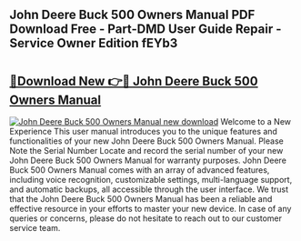 ## John Deere Buck 500 Owners Manual PDF Download Free - Part-DMD User Guide Repair - Service Owner Edition fEYb3

# <h2><a href="http://bc96566.oget.top/?id=John+Deere+Buck+500+Owners+Manual">🔗Download New 👉🔴 John Deere Buck 500 Owners Manual</a></h2>

[![John Deere Buck 500 Owners Manual new download](https://i.imgur.com/5g1atiW.png)](http://bc96566.oget.top/?id=John+Deere+Buck+500+Owners+Manual)
Welcome to a New Experience This user manual introduces you to the unique features and functionalities of your new John Deere Buck 500 Owners Manual. Please Note the Serial Number Locate and record the serial number of your new John Deere Buck 500 Owners Manual for warranty purposes. John Deere Buck 500 Owners Manual comes with an array of advanced features, including voice recognition, customizable settings, multi-language support, and automatic backups, all accessible through the user interface. We trust that the John Deere Buck 500 Owners Manual has been a reliable and effective resource in your efforts to master your new device. In case of any queries or concerns, please do not hesitate to reach out to our customer service team.
